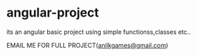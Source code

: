 # angular-project


its an angular basic project using simple functionss,classes etc..


EMAIL ME FOR FULL PROJECT(anilkgames@gmail.com)
